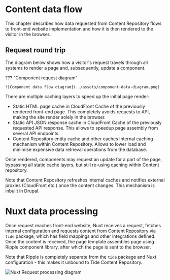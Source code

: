# Content data flow

This chapter describes how data requested from Content Repository flows to 
front-end website implementation and how it is then rendered to the visitor 
in the browser.

## Request round trip 
The diagram below shows how a visitor's request travels through all systems
to render a page and, subsequently, update a component.

??? "Component request diagram"

    ![Component data flow diagram](../assets/component-data-diagram.png)

There are multiple caching layers to speed up the initial page render:

- Static HTML page cache in CloudFront
  Cache of the previously rendered front-end page. This completely avoids
  requests to API, making the site render solely in the browser.
- Static API JSON response cache in CloudFront
  Cache of the previously requested API response. This allows to speedup page
  assembly from several API endpoints.
- Content Repository entity cache and other caches
  Internal caching mechanism within Content Repository. Allows to lower load
  and minimise expensive data retrieval operations from the database.   
  
Once rendered, components may request an update for a part of the page, 
bypassing all static cache layers, but still re-using caching within Content
repository.

Note that Content Repository refreshes internal caches and notifies external
proxies (CloudFront etc.) once the content changes. This mechanism is inbuilt 
in Drupal.

# Nuxt data processing

Once request reaches front-end website, Nuxt receives a request, fetches 
internal configuration and requests content from Content Repository via `tide` 
package, which has field mappings and other integrations defined. Once the 
content is received, the page template assembles page using Ripple component 
library, after which the page is sent to the browser.

Note that Ripple is completely separate from the `tide` package and Nuxt 
configuration - this makes it unbound to Tide Content Repository. 

![Nuxt Request processing diagram](../assets/nuxt-request-handling.png)

